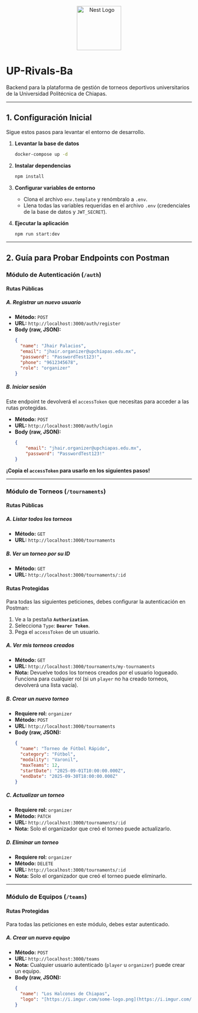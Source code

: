 <p align="center">
  <a href="http://nestjs.com/" target="blank"><img src="https://nestjs.com/img/logo-small.svg" width="120" alt="Nest Logo" /></a>
</p>

# UP-Rivals-Ba

Backend para la plataforma de gestión de torneos deportivos universitarios de la Universidad Politécnica de Chiapas.

---

## 1. Configuración Inicial

Sigue estos pasos para levantar el entorno de desarrollo.

1.  **Levantar la base de datos**
    ```bash
    docker-compose up -d
    ```

2.  **Instalar dependencias**
    ```bash
    npm install
    ```

3.  **Configurar variables de entorno**
    * Clona el archivo `env.template` y renómbralo a `.env`.
    * Llena todas las variables requeridas en el archivo `.env` (credenciales de la base de datos y `JWT_SECRET`).

4.  **Ejecutar la aplicación**
    ```bash
    npm run start:dev
    ```
---

## 2. Guía para Probar Endpoints con Postman

### Módulo de Autenticación (`/auth`)

#### Rutas Públicas

##### A. Registrar un nuevo usuario
* **Método:** `POST`
* **URL:** `http://localhost:3000/auth/register`
* **Body (raw, JSON):**
    ```json
    {
      "name": "Jhair Palacios",
      "email": "jhair.organizer@upchiapas.edu.mx",
      "password": "PasswordTest123!",
      "phone": "9612345678",
      "role": "organizer"
    }
    ```

##### B. Iniciar sesión
Este endpoint te devolverá el `accessToken` que necesitas para acceder a las rutas protegidas.
* **Método:** `POST`
* **URL:** `http://localhost:3000/auth/login`
* **Body (raw, JSON):**
    ```json
    {
        "email": "jhair.organizer@upchiapas.edu.mx",
        "password": "PasswordTest123!"
    }
    ```

**¡Copia el `accessToken` para usarlo en los siguientes pasos!**

---

### Módulo de Torneos (`/tournaments`)

#### Rutas Públicas

##### A. Listar todos los torneos
* **Método:** `GET`
* **URL:** `http://localhost:3000/tournaments`

##### B. Ver un torneo por su ID
* **Método:** `GET`
* **URL:** `http://localhost:3000/tournaments/:id`

#### Rutas Protegidas

Para todas las siguientes peticiones, debes configurar la autenticación en Postman:
1.  Ve a la pestaña **`Authorization`**.
2.  Selecciona `Type`: **`Bearer Token`**.
3.  Pega el `accessToken` de un usuario.

##### A. Ver mis torneos creados
* **Método:** `GET`
* **URL:** `http://localhost:3000/tournaments/my-tournaments`
* **Nota:** Devuelve todos los torneos creados por el usuario logueado. Funciona para cualquier rol (si un `player` no ha creado torneos, devolverá una lista vacía).

##### B. Crear un nuevo torneo
* **Requiere rol:** `organizer`
* **Método:** `POST`
* **URL:** `http://localhost:3000/tournaments`
* **Body (raw, JSON):**
    ```json
    {
      "name": "Torneo de Fútbol Rápido",
      "category": "Fútbol",
      "modality": "Varonil",
      "maxTeams": 12,
      "startDate": "2025-09-01T10:00:00.000Z",
      "endDate": "2025-09-30T18:00:00.000Z"
    }
    ```

##### C. Actualizar un torneo
* **Requiere rol:** `organizer`
* **Método:** `PATCH`
* **URL:** `http://localhost:3000/tournaments/:id`
* **Nota:** Solo el organizador que creó el torneo puede actualizarlo.

##### D. Eliminar un torneo
* **Requiere rol:** `organizer`
* **Método:** `DELETE`
* **URL:** `http://localhost:3000/tournaments/:id`
* **Nota:** Solo el organizador que creó el torneo puede eliminarlo.

---

### Módulo de Equipos (`/teams`)

#### Rutas Protegidas

Para todas las peticiones en este módulo, debes estar autenticado.

##### A. Crear un nuevo equipo
* **Método:** `POST`
* **URL:** `http://localhost:3000/teams`
* **Nota:** Cualquier usuario autenticado (`player` u `organizer`) puede crear un equipo.
* **Body (raw, JSON):**
    ```json
    {
      "name": "Los Halcones de Chiapas",
      "logo": "[https://i.imgur.com/some-logo.png](https://i.imgur.com/some-logo.png)"
    }
    ```
